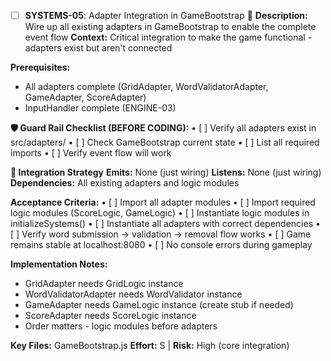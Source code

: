 - [ ] **SYSTEMS-05**: Adapter Integration in GameBootstrap 🔴
**Description:** Wire up all existing adapters in GameBootstrap to enable the complete event flow
**Context:** Critical integration to make the game functional - adapters exist but aren't connected

**Prerequisites:** 
- All adapters complete (GridAdapter, WordValidatorAdapter, GameAdapter, ScoreAdapter)
- InputHandler complete (ENGINE-03)

**🛡️ Guard Rail Checklist (BEFORE CODING):**
• [ ] Verify all adapters exist in src/adapters/
• [ ] Check GameBootstrap current state
• [ ] List all required imports
• [ ] Verify event flow will work

**🔗 Integration Strategy**
**Emits:** None (just wiring)
**Listens:** None (just wiring)
**Dependencies:** All existing adapters and logic modules

**Acceptance Criteria:**
• [ ] Import all adapter modules
• [ ] Import required logic modules (ScoreLogic, GameLogic)
• [ ] Instantiate logic modules in initializeSystems()
• [ ] Instantiate all adapters with correct dependencies
• [ ] Verify word submission → validation → removal flow works
• [ ] Game remains stable at localhost:8080
• [ ] No console errors during gameplay

**Implementation Notes:**
- GridAdapter needs GridLogic instance
- WordValidatorAdapter needs WordValidator instance  
- GameAdapter needs GameLogic instance (create stub if needed)
- ScoreAdapter needs ScoreLogic instance
- Order matters - logic modules before adapters

**Key Files:** GameBootstrap.js
**Effort:** S | **Risk:** High (core integration)
